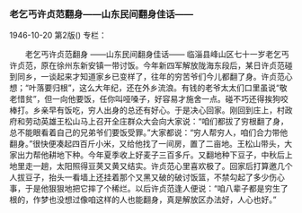 ### 老乞丐许贞范翻身——山东民间翻身佳话——

1946-10-20
第2版()
专栏：

　　老乞丐许贞范翻身
    ——山东民间翻身佳话——
    临淄县峰山区七十一岁老乞丐许贞范，原在徐州东新安镇一带讨饭。今年新四军解放陇海东段后，某日许贞范碰到同乡，一谈起来才知道家乡已变样了，往年的穷苦爷们今儿都翻了身。许贞范心想；“叶落要归根”，这么大年纪，还在外乡流浪。有钱的老爷太太们口里虽说“敬老惜贫”，但一向他要饭，任你叫哑嗓子，好容易才施舍一点。碰不巧还得挨狗咬棒打。乡亲早有饭吃，穷人出身的总还有好心。于是决心回家。刚回到庄上，村政府和劳动英雄王松山马上召开全庄群众大会向大家说：“咱们都拔了穷根翻了身，总不能眼看着自己的兄弟爷们要饭受罪。”大家都说：“穷人帮穷人，咱们合力带他翻身。”很快便凑起四百斤小米，又给他找了一间房，置了二亩地。王松山带头，大家出力帮他耕地下种。今年夏季收上好麦子三百多斤。又翻地种下豆子，中秋后上地里走一趟，太阳照得豆荚又黄又结实。许贞范心里喜欢极了。回家后打算邀几个人拔豆子，抬头一看墙上还挂着那个又黑又破的破讨饭篮，不禁勾起了多少伤心事，于是他狠狠地把它摔了个稀烂。以后许贞范逢人便说：“咱八辈子都是穷生了根的，作梦也没想过像咱这样的人也能翻身，真是解放区办法好，人心也好。”
